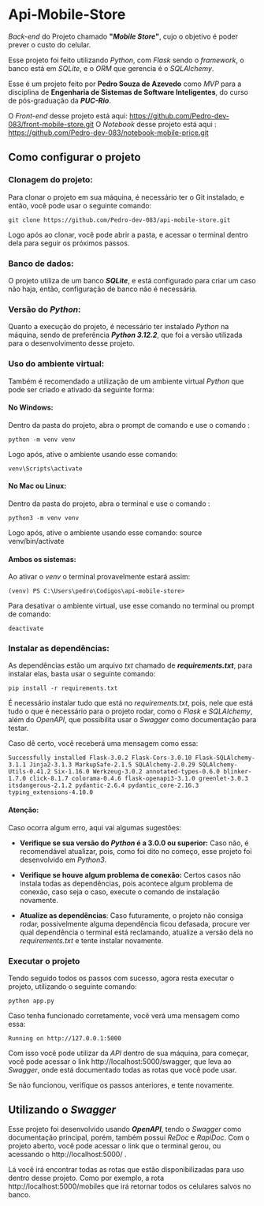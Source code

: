 # Api-Mobile-Store

*Back-end* do Projeto chamado **"*Mobile Store*"**, cujo o objetivo é poder prever o custo do celular.

Esse projeto foi feito utilizando *Python*, com *Flask* sendo o *framework*, o banco está em *SQLite*, e o *ORM* que gerencia é o *SQLAlchemy*.

Esse é um projeto feito por **Pedro Souza de Azevedo** como *MVP* para a disciplina de **Engenharia de Sistemas de Software Inteligentes**, do curso de pós-graduação da ***PUC-Rio***.  

O *Front-end* desse projeto está aqui: https://github.com/Pedro-dev-083/front-mobile-store.git
O *Notebook* desse projeto está aqui : https://github.com/Pedro-dev-083/notebook-mobile-price.git

## Como configurar o projeto

### Clonagem do projeto:

Para clonar o projeto em sua máquina, é necessário ter o Git instalado, e então, você pode usar o seguinte comando:

	git clone https://github.com/Pedro-dev-083/api-mobile-store.git

Logo após ao clonar, você pode abrir a pasta, e acessar o terminal dentro dela para seguir os próximos passos.

### Banco de dados:

O projeto utiliza de um banco ***SQLite***, e está configurado para criar um caso não haja, então, configuração de banco não é necessária.

### Versão do *Python*:

Quanto a execução do projeto, é necessário ter instalado *Python* na máquina, sendo de preferência ***Python 3.12.2***, que foi a versão utilizada para o desenvolvimento desse projeto.

### Uso do ambiente virtual:

Também é recomendado a utilização de um ambiente virtual *Python* que pode ser criado e ativado da seguinte forma:

#### No Windows:

Dentro da pasta do projeto, abra o prompt de comando e use o comando :

	python -m venv venv

Logo após, ative o ambiente usando esse comando:

	venv\Scripts\activate

#### No Mac ou Linux:

Dentro da pasta do projeto, abra o terminal e use o comando :

	python3 -m venv venv

Logo após, ative o ambiente usando esse comando:
source venv/bin/activate

#### Ambos os sistemas:

Ao ativar o *venv* o terminal provavelmente estará assim:

	(venv) PS C:\Users\pedro\Codigos\api-mobile-store>

Para desativar o ambiente virtual, use esse comando no terminal ou prompt de comando:

	deactivate

### Instalar as dependências:

As dependências estão um arquivo *txt* chamado de ***requirements.txt***, para instalar elas, basta usar o seguinte comando:

	pip install -r requirements.txt

É necessário instalar tudo que está no *requirements.txt*, pois, nele que está tudo o que é necessário para o projeto rodar, como o *Flask* e *SQLAlchemy*, além do *OpenAPI*, que possibilita usar o *Swagger* como documentação para testar.

Caso dê certo, você receberá uma mensagem como essa:

	Successfully installed Flask-3.0.2 Flask-Cors-3.0.10 Flask-SQLAlchemy-3.1.1 Jinja2-3.1.3 MarkupSafe-2.1.5 SQLAlchemy-2.0.29 SQLAlchemy-Utils-0.41.2 Six-1.16.0 Werkzeug-3.0.2 annotated-types-0.6.0 blinker-1.7.0 click-8.1.7 colorama-0.4.6 flask-openapi3-3.1.0 greenlet-3.0.3 itsdangerous-2.1.2 pydantic-2.6.4 pydantic_core-2.16.3 typing_extensions-4.10.0

#### Atenção:

Caso ocorra algum erro, aqui vai algumas sugestões:

-  **Verifique se sua versão do *Python* é a 3.0.0 ou superior:** Caso não, é recomendável atualizar, pois, como foi dito no começo, esse projeto foi desenvolvido em *Python3*.

-  **Verifique se houve algum problema de conexão:** Certos casos não instala todas as dependências, pois acontece algum problema de conexão, caso seja o caso, execute o comando de instalação novamente.

-  **Atualize as dependências**: Caso futuramente, o projeto não consiga rodar, possivelmente alguma dependência ficou defasada, procure ver qual dependência o terminal está reclamando, atualize a versão dela no *requirements.txt* e tente instalar novamente.

### Executar o projeto

Tendo seguido todos os passos com sucesso, agora resta executar o projeto, utilizando o seguinte comando:

	python app.py

Caso tenha funcionado corretamente, você verá uma mensagem como essa:

	Running on http://127.0.0.1:5000

Com isso você pode utilizar da *API* dentro de sua máquina, para começar, você pode acessar o link http://localhost:5000/swagger, que leva ao *Swagger*, onde está documentado todas as rotas que você pode usar.

Se não funcionou, verifique os passos anteriores, e tente novamente.

## Utilizando o *Swagger*

Esse projeto foi desenvolvido usando ***OpenAPI***, tendo o *Swagger* como documentação principal, porém, também possui  *ReDoc* e *RapiDoc*. Com o projeto aberto, você pode acessar o link que o terminal gerou, ou acessando o http://localhost:5000/ .

Lá você irá encontrar todas as rotas que estão disponibilizadas para uso dentro desse projeto. Como por exemplo, a rota http://localhost:5000/mobiles que irá retornar todos os celulares salvos no banco.